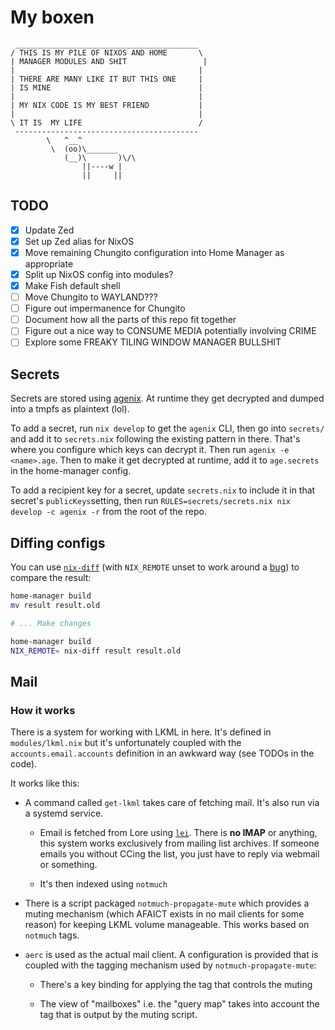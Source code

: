 # My boxen

```
 _________________________________________
/ THIS IS MY PILE OF NIXOS AND HOME       \
| MANAGER MODULES AND SHIT                 |
|                                         |
| THERE ARE MANY LIKE IT BUT THIS ONE     |
| IS MINE                                 |
|                                         |
| MY NIX CODE IS MY BEST FRIEND           |
|                                         |
\ IT IS  MY LIFE                          /
 -----------------------------------------
        \   ^__^
         \  (oo)\_______
            (__)\       )\/\
                ||----w |
                ||     ||
```

## TODO

- [x] Update Zed
- [x] Set up Zed alias for NixOS
- [x] Move remaining Chungito configuration into Home Manager as appropriate
- [x] Split up NixOS config into modules?
- [x] Make Fish default shell
- [ ] Move Chungito to WAYLAND???
- [ ] Figure out impermanence for Chungito
- [ ] Document how all the parts of this repo fit together
- [ ] Figure out a nice way to CONSUME MEDIA potentially involving CRIME
- [ ] Explore some FREAKY TILING WINDOW MANAGER BULLSHIT

## Secrets

Secrets are stored using [agenix](https://github.com/ryantm/agenix). At runtime
they get decrypted and dumped into a tmpfs as plaintext (lol).

To add a secret, run `nix develop` to get the `agenix` CLI, then go into
`secrets/` and add it to `secrets.nix` following the existing pattern in there.
That's where you configure which keys can decrypt it. Then run `agenix -e
<name>.age`. Then to make it get decrypted at runtime, add it to `age.secrets`
in the home-manager config.

To add a recipient key for a secret, update `secrets.nix` to include it in that
secret's `publicKeys`setting, then run `RULES=secrets/secrets.nix nix develop -c
agenix -r` from the root of the repo.

## Diffing configs

You can use [`nix-diff`](https://github.com/Gabriella439/nix-diff) (with
`NIX_REMOTE` unset to work around a
[bug](https://github.com/Gabriella439/nix-diff/issues/98)) to compare the result:

```bash
home-manager build
mv result result.old

# ... Make changes

home-manager build
NIX_REMOTE= nix-diff result result.old
```

## Mail

### How it works

There is a system for working with LKML in here. It's defined in
`modules/lkml.nix` but it's unfortunately coupled with the
`accounts.email.accounts` definition in an awkward way (see TODOs in the code).

It works like this:

- A command called `get-lkml` takes care of fetching mail. It's also run via a
  systemd service.

  - Email is fetched from Lore using [`lei`](https://public-inbox.org/lei.html).
    There is **no IMAP** or anything, this system works exclusively from mailing
    list archives. If someone emails you without CCing the list, you just have to
    reply via webmail or something.

  - It's then indexed using `notmuch`

- There is a script packaged `notmuch-propagate-mute` which provides a muting
  mechanism (which AFAICT exists in no mail clients for some reason) for keeping
  LKML volume manageable. This works based on `notmuch` tags.

- `aerc` is used as the actual mail client. A configuration is provided that is
  coupled with the tagging mechanism used by `notmuch-propagate-mute`:

    - There's a key binding for applying the tag that controls the muting

    - The view of "mailboxes" i.e. the "query map" takes into account the tag that is output by the muting script.
